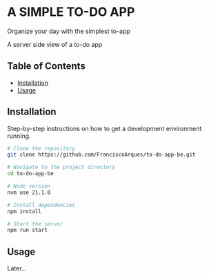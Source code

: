 # A SIMPLE TO-DO APP

Organize your day with the simplest to-app

A server side view of a to-do app

## Table of Contents

- [Installation](#installation)
- [Usage](#usage)
<!-- - [Features](#features)
- [Configuration](#configuration) -->

## Installation

Step-by-step instructions on how to get a development environment running.

```bash
# Clone the repository
git clone https://github.com/FranciscoArques/to-do-app-be.git
```

```bash
# Navigate to the project directory
cd to-do-app-be

# Node version
nvm use 21.1.0

# Install dependencies
npm install

# Start the server
npm run start
```

## Usage

Later...
